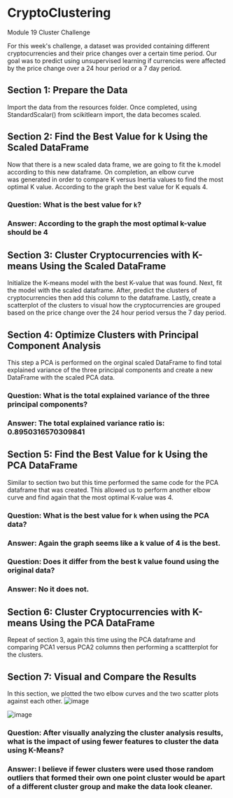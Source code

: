 # **CryptoClustering**
Module 19 Cluster Challenge

For this week's challenge, a dataset was provided containing different cryptocurrencies and their price changes over a certain time period. Our goal was to predict using unsupervised learning if currencies were affected by the price change over a 24 hour period or a 7 day period. 


## **Section 1: Prepare the Data**

Import the data from the resources folder. Once completed, using StandardScalar() from scikitlearn import, the data becomes scaled.


## **Section 2: Find the Best Value for k Using the Scaled DataFrame**

Now that there is a new scaled data frame, we are going to fit the k.model according to this new dataframe. On completion, an elbow curve  
was generated in order to compare K versus Inertia values to find the most optimal K value. According to the graph the best value for K equals 4.

### Question: What is the best value for `k`?
### Answer: According to the graph the most optimal k-value should be 4


## **Section 3: Cluster Cryptocurrencies with K-means Using the Scaled DataFrame**

Initialize the K-means model with the best K-value that was found. Next, fit the model with the scaled dataframe. After, predict the clusters of cryptocurrencies then
add this column to the dataframe. Lastly, create a scatterplot of the clusters to visual how the cryptocurrencies are grouped based on the price change over the 24 hour period
versus the 7 day period.

## **Section 4: Optimize Clusters with Principal Component Analysis**

This step a PCA is performed on the orginal scaled DataFrame to find total explained variance of the three principal components and create a new DataFrame with the 
scaled PCA data.

### Question: What is the total explained variance of the three principal components?
### Answer: The total explained variance ratio is: 0.8950316570309841

## **Section 5: Find the Best Value for k Using the PCA DataFrame**

Similar to section two but this time performed the same code for the PCA dataframe that was created. This allowed us to perform another elbow curve and find again that the most optimal 
K-value was 4.

### Question: What is the best value for `k` when using the PCA data?
### Answer: Again the graph seems like a k value of 4 is the best.

### Question: Does it differ from the best k value found using the original data?
### Answer: No it does not.

## **Section 6: Cluster Cryptocurrencies with K-means Using the PCA DataFrame**

Repeat of section 3, again this time using the PCA dataframe and comparing PCA1 versus PCA2 columns then performing a scattterplot for the clusters.

## **Section 7: Visual and Compare the Results** 
In this section, we plotted the two elbow curves and the two scatter plots against each other. 
![image](https://github.com/user-attachments/assets/659102c6-b290-4e9d-ac90-4fccb244596f)

![image](https://github.com/user-attachments/assets/68ffebff-d246-44fb-804d-cd9c02d69923)

### Question:  After visually analyzing the cluster analysis results, what is the impact of using fewer features to cluster the data using K-Means?
### Answer:  I believe if fewer clusters were used those random outliers that formed their own one point cluster would be apart of a different cluster group and make the data look cleaner.

